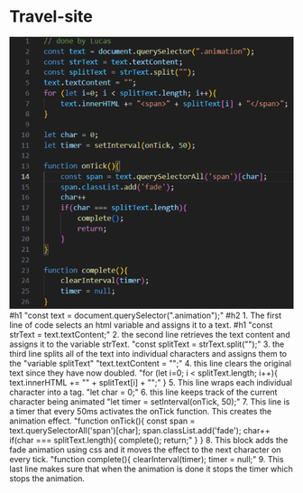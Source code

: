 # Travel-site

![alt text](Javascript.png)
#h1 "const text = document.querySelector(".animation");"
#h2 1. The first line of code selects an html variable and assigns it to a text.
#h1 "const strText = text.textContent;"
2. the second line retrieves the text content and assigns it to the variable strText.
"const splitText = strText.split("");"
3. the third line splits all of the text into individual characters and assigns them to the "variable splitText"
"text.textContent = "";"
4. this line clears the original text since they have now doubled.
"for (let i=0; i < splitText.length; i++){
    text.innerHTML += "<span>" + splitText[i] + "</span>";"
}
5. This line wraps each individual character into a <span> tag.
"let char = 0;"
  6. this line keeps track of the current character being animated
"let timer = setInterval(onTick, 50);"
  7. This line is a timer that every 50ms activates the onTick function. This creates the animation effect.
"function onTick(){
    const span = text.querySelectorAll('span')[char];
    span.classList.add('fade');
    char++
    if(char === splitText.length){
        complete();
        return;"
    }
}
  8. This block adds the fade animation using css and it moves the effect to the next character on every tick.
  "function complete(){
    clearInterval(timer);
    timer = null;"
  9. This last line makes sure that when the animation is done it stops the timer which stops the animation.
  

